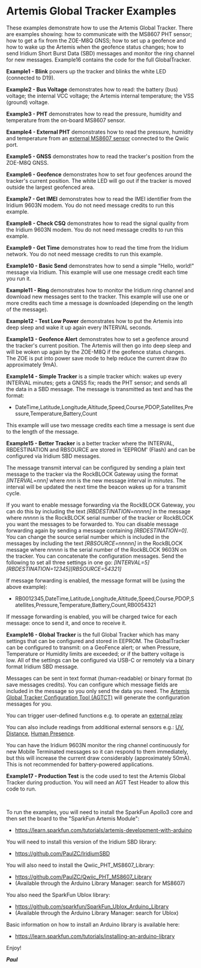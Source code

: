 # Artemis Global Tracker Examples

These examples demonstrate how to use the Artemis Global Tracker. There are examples showing: how to communicate with the MS8607 PHT sensor;
how to get a fix from the ZOE-M8Q GNSS; how to set up a geofence and how to wake up the Artemis when the geofence status changes;
how to send Iridium Short Burst Data (SBD) messages and monitor the ring channel for new messages. Example16 contains the code
for the full GlobalTracker.

**Example1 - Blink** powers up the tracker and blinks the white LED (connected to D19).

**Example2 - Bus Voltage** demonstrates how to read: the battery (bus) voltage; the internal VCC voltage; the Artemis internal temperature; the VSS (ground) voltage.

**Example3 - PHT** demonstrates how to read the pressure, humidity and temperature from the on-board MS8607 sensor.

**Example4 - External PHT** demonstrates how to read the pressure, humidity and temperature from an [external MS8607 sensor](https://www.sparkfun.com/products/16298) connected to the Qwiic port.

**Example5 - GNSS** demonstrates how to read the tracker's position from the ZOE-M8Q GNSS.

**Example6 - Geofence** demonstrates how to set four geofences around the tracker's current position. The white LED will go out if the tracker is moved outside the largest geofenced area.

**Example7 - Get IMEI** demonstrates how to read the IMEI identifier from the Iridium 9603N modem. You do not need message credits to run this example.

**Example8 - Check CSQ** demonstrates how to read the signal quality from the Iridium 9603N modem. You do not need message credits to run this example.

**Example9 - Get Time** demonstrates how to read the time from the Iridium network. You do not need message credits to run this example.

**Example10 - Basic Send** demonstrates how to send a simple "Hello, world!" message via Iridium. This example will use one message credit each time you run it.

**Example11 - Ring** demonstrates how to monitor the Iridium ring channel and download new messages sent to the tracker. This example will use one or more credits each time
a message is downloaded (depending on the length of the message).

**Example12 - Test Low Power** demonstrates how to put the Artemis into deep sleep and wake it up again every INTERVAL seconds.

**Example13 - Geofence Alert** demonstrates how to set a geofence around the tracker's current position. The Artemis will then go into deep sleep and will be woken up again by the ZOE-M8Q
if the geofence status changes. The ZOE is put into power save mode to help reduce the current draw (to approximately 9mA).

**Example14 - Simple Tracker** is a simple tracker which: wakes up every INTERVAL minutes; gets a GNSS fix; reads the PHT sensor; and sends all the data in a SBD message.
The message is transmitted as text and has the format:
- DateTime,Latitude,Longitude,Altitude,Speed,Course,PDOP,Satellites,Pressure,Temperature,Battery,Count

This example will use two message credits each time a message is sent due to the length of the message.

**Example15 - Better Tracker** is a better tracker where the INTERVAL, RBDESTINATION and RBSOURCE are stored in 'EEPROM' (Flash) and can be configured via Iridium SBD messages.

The message transmit interval can be configured by sending a plain text message to the tracker via the RockBLOCK Gateway using the format _[INTERVAL=nnn]_
where _nnn_ is the new message interval in _minutes_. The interval will be updated the next time the beacon wakes up for a transmit cycle.

If you want to enable message forwarding via the RockBLOCK Gateway, you can do this by including the text _[RBDESTINATION=nnnnn]_ in the message
where _nnnnn_ is the RockBLOCK serial number of the tracker or RockBLOCK you want the messages to be forwarded to. You can disable message forwarding
again by sending a message containing _[RBDESTINATION=0]_. You can change the source serial number which is included in the messages by including the text
_[RBSOURCE=nnnnn]_ in the RockBLOCK message where _nnnnn_ is the serial number of the RockBLOCK 9603N on the tracker. You can concatenate the configuration messages.
Send the following to set all three settings in one go: _[INTERVAL=5][RBDESTINATION=12345][RBSOURCE=54321]_

If message forwarding is enabled, the message format will be (using the above example):
- RB0012345,DateTime,Latitude,Longitude,Altitude,Speed,Course,PDOP,Satellites,Pressure,Temperature,Battery,Count,RB0054321

If message forwarding is enabled, you will be charged twice for each message: once to send it, and once to receive it.

**Example16 - Global Tracker** is the full Global Tracker which has many settings that can be configured and stored in EEPROM. The GlobalTracker can be configured to transmit:
on a GeoFence alert; or when Pressure, Temperature or Humidity limits are exceeded; or if the battery voltage is low. All of the settings can be configured via USB-C
or remotely via a binary format Iridium SBD message.

Messages can be sent in text format (human-readable) or binary format (to save messages credits). You can configure which message fields are included in the message so you only send the data you need.
The [Artemis Global Tracker Configuration Tool (AGTCT)](https://github.com/PaulZC/Artemis_Global_Tracker/tree/master/Tools) will generate the configuration messages for you.

You can trigger user-defined functions e.g. to operate an [external relay](https://www.sparkfun.com/products/15093)

You can also include readings from additional external sensors e.g.: [UV](https://www.sparkfun.com/products/15089), [Distance](https://www.sparkfun.com/products/14722),
[Human Presence](https://www.sparkfun.com/products/14349).

You can have the Iridium 9603N monitor the ring channel continuously for new Mobile Terminated messages so it can respond to them immediately,
but this will increase the current draw considerably (approximately 50mA). This is not recommended for battery-powered applications.

**Example17 - Production Test** is the code used to test the Artemis Global Tracker during production. You will need an AGT Test Header to allow this code to run.

<br/>

To run the examples, you will need to install the SparkFun Apollo3 core and then set the board to the "SparkFun Artemis Module":
- https://learn.sparkfun.com/tutorials/artemis-development-with-arduino

You will need to install this version of the Iridium SBD library:
-  https://github.com/PaulZC/IridiumSBD

You will also need to install the Qwiic_PHT_MS8607_Library:
-  https://github.com/PaulZC/Qwiic_PHT_MS8607_Library
- (Available through the Arduino Library Manager: search for MS8607)

You also need the SparkFun Ublox library:
- https://github.com/sparkfun/SparkFun_Ublox_Arduino_Library
- (Available through the Arduino Library Manager: search for Ublox)

Basic information on how to install an Arduino library is available here:
- https://learn.sparkfun.com/tutorials/installing-an-arduino-library

Enjoy!

**_Paul_**



